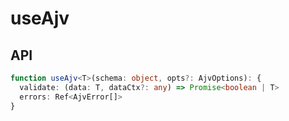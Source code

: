 # useAjv

## API

```ts
function useAjv<T>(schema: object, opts?: AjvOptions): {
  validate: (data: T, dataCtx?: any) => Promise<boolean | T>
  errors: Ref<AjvError[]>
}
```
